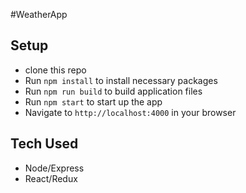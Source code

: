 #WeatherApp

## Setup
- clone this repo
- Run `npm install` to install necessary packages
- Run `npm run build` to build application files
- Run `npm start` to start up the app
- Navigate to `http://localhost:4000` in your browser

## Tech Used
- Node/Express
- React/Redux
